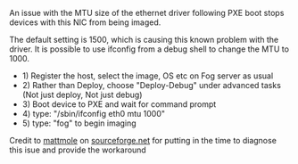 An issue with the MTU size of the ethernet driver following PXE boot
stops devices with this NIC from being imaged.

The default setting is 1500, which is causing this known problem with
the driver. It is possible to use ifconfig from a debug shell to change
the MTU to 1000.

-   1\) Register the host, select the image, OS etc on Fog server as
    usual
-   2\) Rather than Deploy, choose \"Deploy-Debug\" under advanced tasks
    (Not just deploy, Not just debug)
-   3\) Boot device to PXE and wait for command prompt
-   4\) type: \"/sbin/ifconfig eth0 mtu 1000\"
-   5\) type: \"fog\" to begin imaging

Credit to [mattmole](http://sourceforge.net/users/mattmole/) on
[sourceforge.net](http://sourceforge.net/tracker/index.php?func=detail&aid=2999316&group_id=201099&atid=976199)
for putting in the time to diagnose this isue and provide the workaround
